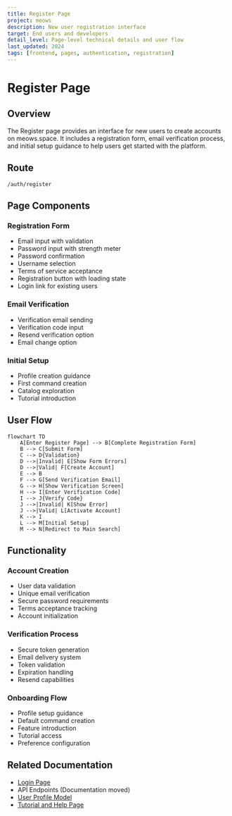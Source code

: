 ```yaml
---
title: Register Page
project: meows
description: New user registration interface
target: End users and developers
detail_level: Page-level technical details and user flow
last_updated: 2024
tags: [frontend, pages, authentication, registration]
---
```


# Register Page

## Overview

The Register page provides an interface for new users to create accounts on meows.space. It includes a registration form, email verification process, and initial setup guidance to help users get started with the platform.

## Route

```
/auth/register
```

## Page Components

### Registration Form

- Email input with validation
- Password input with strength meter
- Password confirmation
- Username selection
- Terms of service acceptance
- Registration button with loading state
- Login link for existing users

### Email Verification

- Verification email sending
- Verification code input
- Resend verification option
- Email change option

### Initial Setup

- Profile creation guidance
- First command creation
- Catalog exploration
- Tutorial introduction

## User Flow

```mermaid
flowchart TD
    A[Enter Register Page] --> B[Complete Registration Form]
    B --> C[Submit Form]
    C --> D{Validation}
    D -->|Invalid| E[Show Form Errors]
    D -->|Valid| F[Create Account]
    E --> B
    F --> G[Send Verification Email]
    G --> H[Show Verification Screen]
    H --> I[Enter Verification Code]
    I --> J{Verify Code}
    J -->|Invalid| K[Show Error]
    J -->|Valid| L[Activate Account]
    K --> I
    L --> M[Initial Setup]
    M --> N[Redirect to Main Search]
```

## Functionality

### Account Creation

- User data validation
- Unique email verification
- Secure password requirements
- Terms acceptance tracking
- Account initialization

### Verification Process

- Secure token generation
- Email delivery system
- Token validation
- Expiration handling
- Resend capabilities

### Onboarding Flow

- Profile setup guidance
- Default command creation
- Feature introduction
- Tutorial access
- Preference configuration

## Related Documentation

- [Login Page](login.md)
- API Endpoints (Documentation moved)
- [User Profile Model](../models/user-profile.md)
- [Tutorial and Help Page](help.md)
